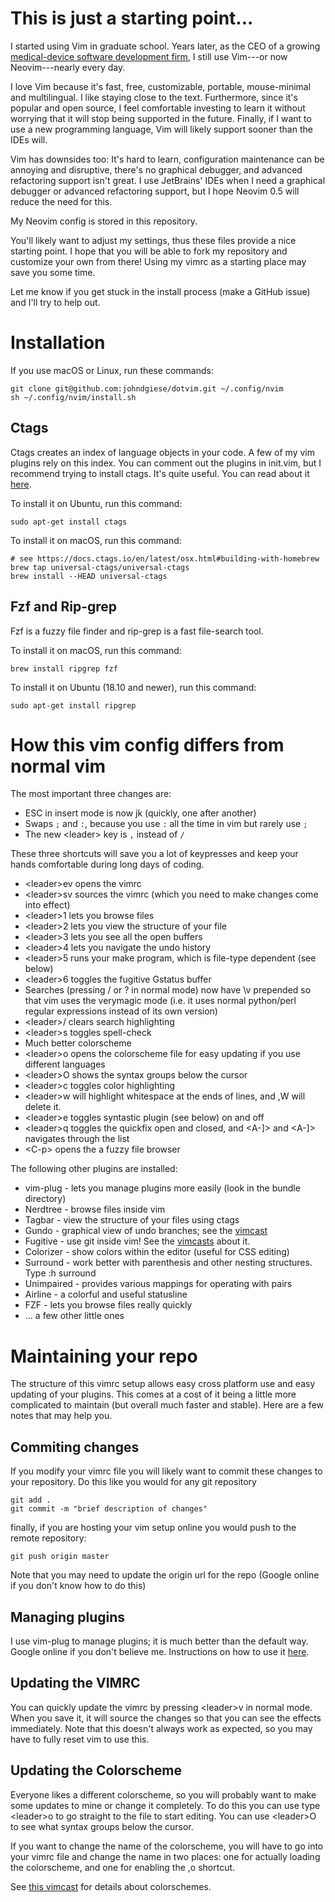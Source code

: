 # This is just a starting point...

I started using Vim in graduate school. Years later, as the CEO of a growing [medical-device software development firm](https://innolitics.com), I still use Vim---or now Neovim---nearly every day.

I love Vim because it's fast, free, customizable, portable, mouse-minimal and multilingual. I like staying close to the text. Furthermore, since it's popular and open source, I feel comfortable investing to learn it without worrying that it will stop being supported in the future. Finally, if I want to use a new programming language, Vim will likely support sooner than the IDEs will.

Vim has downsides too: It's hard to learn, configuration maintenance can be annoying and disruptive, there's no graphical debugger, and advanced refactoring support isn't great. I use JetBrains' IDEs when I need a graphical debugger or advanced refactoring support, but I hope Neovim 0.5 will reduce the need for this.

My Neovim config is stored in this repository.

You'll likely want to adjust my settings, thus these files provide a nice starting point. I hope that you will be able to fork my repository and customize your own from there! Using my vimrc as a starting place may save you some time.

Let me know if you get stuck in the install process (make a GitHub issue) and I'll try to help out.

# Installation

If you use macOS or Linux, run these commands:

	git clone git@github.com:johndgiese/dotvim.git ~/.config/nvim
    sh ~/.config/nvim/install.sh

## Ctags

Ctags creates an index of language objects in your code. A few of my vim plugins rely on this index. You can comment out the plugins in init.vim, but I recommend trying to install ctags. It's quite useful. You can read about it [here](https://docs.ctags.io/en/latest/).

To install it on Ubuntu, run this command:

    sudo apt-get install ctags

To install it on macOS, run this command:
  
    # see https://docs.ctags.io/en/latest/osx.html#building-with-homebrew
    brew tap universal-ctags/universal-ctags
    brew install --HEAD universal-ctags

## Fzf and Rip-grep

Fzf is a fuzzy file finder and rip-grep is a fast file-search tool.

To install it on macOS, run this command:

    brew install ripgrep fzf

To install it on Ubuntu (18.10 and newer), run this command:

    sudo apt-get install ripgrep

# How this vim config differs from normal vim

The most important three changes are:

* ESC in insert mode is now jk (quickly, one after another)
* Swaps `;` and `:`, because you use `:` all the time in vim but rarely use `;`
* The new \<leader\> key is `,` instead of `/`

These three shortcuts will save you a lot of keypresses and keep your hands comfortable during long days of coding.

* \<leader\>ev opens the vimrc
* \<leader\>sv sources the vimrc (which you need to make changes come into effect)
* \<leader\>1 lets you browse files
* \<leader\>2 lets you view the structure of your file
* \<leader\>3 lets you see all the open buffers
* \<leader\>4 lets you navigate the undo history
* \<leader\>5 runs your make program, which is file-type dependent (see below)
* \<leader\>6 toggles the fugitive Gstatus buffer
* Searches (pressing / or ? in normal mode) now have \v prepended so that vim uses the verymagic mode (i.e. it uses normal python/perl regular expressions instead of its own version)
* \<leader\>/ clears search highlighting
* \<leader\>s toggles spell-check
* Much better colorscheme
* \<leader\>o opens the colorscheme file for easy updating if you use different languages
* \<leader\>O shows the syntax groups below the cursor
* \<leader\>c toggles color highlighting
* \<leader\>w will highlight whitespace at the ends of lines, and ,W will delete it.
* \<leader\>e toggles syntastic plugin (see below) on and off
* \<leader\>q toggles the quickfix open and closed, and \<A-]\> and \<A-]\>
  navigates through the list
* \<C-p\> opens the a fuzzy file browser

The following other plugins are installed:
* vim-plug - lets you manage plugins more easily (look in the bundle directory)
* Nerdtree - browse files inside vim
* Tagbar - view the structure of your files using ctags
* Gundo - graphical view of undo branches; see the [vimcast](http://vimcasts.org/episodes/undo-branching-and-gundo-vim/)
* Fugitive - use git inside vim! See the [vimcasts](http://vimcasts.org/episodes/archive) about it.
* Colorizer - show colors within the editor (useful for CSS editing)
* Surround - work better with parenthesis and other nesting structures. Type :h surround
* Unimpaired - provides various mappings for operating with pairs
* Airline - a colorful and useful statusline
* FZF - lets you browse files really quickly
* ... a few other little ones

# Maintaining your repo

The structure of this vimrc setup allows easy cross platform use and easy updating of your plugins.  This comes at a cost of it being a little more complicated to maintain (but overall much faster and stable).  Here are a few notes that may help you.

## Commiting changes

If you modify your vimrc file you will likely want to commit these changes to your repository.  Do this like you would for any git repository

	git add .
	git commit -m "brief description of changes"

finally, if you are hosting your vim setup online you would push to the remote repository:

	git push origin master
	
Note that you may need to update the origin url for the repo (Google online if you don't know how to do this)

## Managing plugins

I use vim-plug to manage plugins; it is much better than the default way.  Google online if you don't believe me.  Instructions on how to use it [here](https://github.com/junegunn/vim-plug).

## Updating the VIMRC

You can quickly update the vimrc by pressing \<leader\>v in normal mode.  When you save it, it will source the changes so that you can see the effects immediately.  Note that this doesn't always work as expected, so you may have to fully reset vim to use this.

## Updating the Colorscheme

Everyone likes a different colorscheme, so you will probably want to make some updates to mine or change it completely.  To do this you can use type \<leader\>o to go straight to the file to start editing.  You can use \<leader\>O to see what syntax groups below the cursor.

If you want to change the name of the colorscheme, you will have to go into your vimrc file and change the name in two places: one for actually loading the colorscheme, and one for enabling the ,o shortcut.

See [this vimcast](http://vimcasts.org/episodes/creating-colorschemes-for-vim/) for details about colorschemes.
